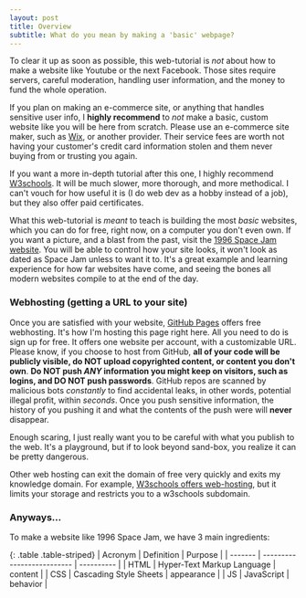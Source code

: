 ```yaml
---
layout: post
title: Overview
subtitle: What do you mean by making a 'basic' webpage?
---
```


To clear it up as soon as possible, this web-tutorial is *not* about how to make a website like Youtube or the next Facebook. Those sites require servers, careful moderation, handling user information, and the money to fund the whole operation.

If you plan on making an e-commerce site, or anything that handles sensitive user info, I **highly recommend** to *not* make a basic, custom website like you will be here from scratch. Please use an e-commerce site maker, such as [Wix](https://www.wix.com/ecommerce/website), or another provider. Their service fees are worth not having your customer's credit card information stolen and them never buying from or trusting you again.

If you want a more in-depth tutorial after this one, I highly recommend [W3schools](https://www.w3schools.com/). It will be much slower, more thorough, and more methodical. I can't vouch for how useful it is (I do web dev as a hobby instead of a job), but they also offer paid certificates.

What this web-tutorial is *meant* to teach is building the most *basic* websites, which you can do for free, right now, on a computer you don't even own. If you want a picture, and a blast from the past, visit the [1996 Space Jam website](https://www.spacejam.com/1996/jam.html). You will be able to control how your site looks, it won't look as dated as Space Jam unless to want it to. It's a great example and learning experience for how far websites have come, and seeing the bones all modern websites compile to at the end of the day.

### Webhosting (getting a URL to your site)

Once you are satisfied with your website, [GitHub Pages](https://pages.github.com/) offers free webhosting. It's how I'm hosting this page right here. All you need to do is sign up for free. It offers one website per account, with a customizable URL. Please know, if you choose to host from GitHub, **all of your code will be publicly visible, do NOT upload copyrighted content, or content you don't own**. **Do NOT push *ANY* information you might keep on visitors, such as logins, and DO NOT push passwords**. GitHub repos are scanned by malicious bots *constantly* to find accidental leaks, in other words, potential illegal profit, within *seconds*. Once you push sensitive information, the history of you pushing it and what the contents of the push were will **never** disappear.

Enough scaring, I just really want you to be careful with what you publish to the web. It's a playground, but if to look beyond sand-box, you realize it can be pretty dangerous.

Other web hosting can exit the domain of free very quickly and exits my knowledge domain. For example, [W3schools offers web-hosting](https://www.w3schools.com/spaces/index.html), but it limits your storage and restricts you to a w3schools subdomain.

### Anyways...

To make a website like 1996 Space Jam, we have 3 main ingredients:

{: .table .table-striped}
| Acronym | Definition                 | Purpose    |
| ------- | -------------------------- | ---------- |
| HTML    | Hyper-Text Markup Language | content    |
| CSS     | Cascading Style Sheets     | appearance |
| JS      | JavaScript                 | behavior   |
